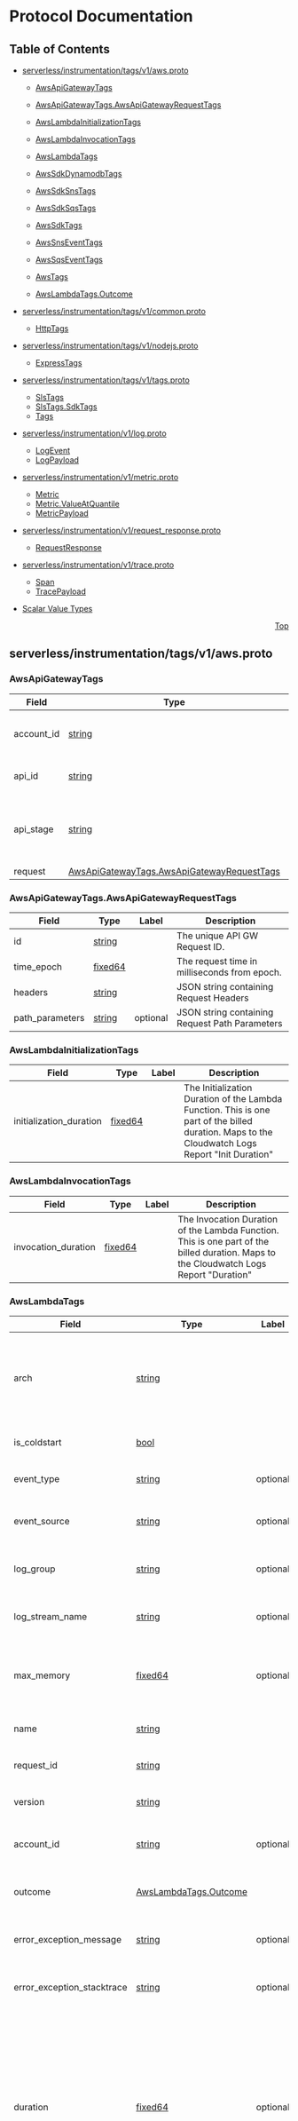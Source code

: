 # Protocol Documentation
<a name="top"></a>

## Table of Contents

- [serverless/instrumentation/tags/v1/aws.proto](#serverless_instrumentation_tags_v1_aws-proto)
    - [AwsApiGatewayTags](#serverless-instrumentation-tags-v1-AwsApiGatewayTags)
    - [AwsApiGatewayTags.AwsApiGatewayRequestTags](#serverless-instrumentation-tags-v1-AwsApiGatewayTags-AwsApiGatewayRequestTags)
    - [AwsLambdaInitializationTags](#serverless-instrumentation-tags-v1-AwsLambdaInitializationTags)
    - [AwsLambdaInvocationTags](#serverless-instrumentation-tags-v1-AwsLambdaInvocationTags)
    - [AwsLambdaTags](#serverless-instrumentation-tags-v1-AwsLambdaTags)
    - [AwsSdkDynamodbTags](#serverless-instrumentation-tags-v1-AwsSdkDynamodbTags)
    - [AwsSdkSnsTags](#serverless-instrumentation-tags-v1-AwsSdkSnsTags)
    - [AwsSdkSqsTags](#serverless-instrumentation-tags-v1-AwsSdkSqsTags)
    - [AwsSdkTags](#serverless-instrumentation-tags-v1-AwsSdkTags)
    - [AwsSnsEventTags](#serverless-instrumentation-tags-v1-AwsSnsEventTags)
    - [AwsSqsEventTags](#serverless-instrumentation-tags-v1-AwsSqsEventTags)
    - [AwsTags](#serverless-instrumentation-tags-v1-AwsTags)
  
    - [AwsLambdaTags.Outcome](#serverless-instrumentation-tags-v1-AwsLambdaTags-Outcome)
  
- [serverless/instrumentation/tags/v1/common.proto](#serverless_instrumentation_tags_v1_common-proto)
    - [HttpTags](#serverless-instrumentation-tags-v1-HttpTags)
  
- [serverless/instrumentation/tags/v1/nodejs.proto](#serverless_instrumentation_tags_v1_nodejs-proto)
    - [ExpressTags](#serverless-instrumentation-tags-v1-ExpressTags)
  
- [serverless/instrumentation/tags/v1/tags.proto](#serverless_instrumentation_tags_v1_tags-proto)
    - [SlsTags](#serverless-instrumentation-tags-v1-SlsTags)
    - [SlsTags.SdkTags](#serverless-instrumentation-tags-v1-SlsTags-SdkTags)
    - [Tags](#serverless-instrumentation-tags-v1-Tags)
  
- [serverless/instrumentation/v1/log.proto](#serverless_instrumentation_v1_log-proto)
    - [LogEvent](#serverless-instrumentation-v1-LogEvent)
    - [LogPayload](#serverless-instrumentation-v1-LogPayload)
  
- [serverless/instrumentation/v1/metric.proto](#serverless_instrumentation_v1_metric-proto)
    - [Metric](#serverless-instrumentation-v1-Metric)
    - [Metric.ValueAtQuantile](#serverless-instrumentation-v1-Metric-ValueAtQuantile)
    - [MetricPayload](#serverless-instrumentation-v1-MetricPayload)
  
- [serverless/instrumentation/v1/request_response.proto](#serverless_instrumentation_v1_request_response-proto)
    - [RequestResponse](#serverless-instrumentation-v1-RequestResponse)
  
- [serverless/instrumentation/v1/trace.proto](#serverless_instrumentation_v1_trace-proto)
    - [Span](#serverless-instrumentation-v1-Span)
    - [TracePayload](#serverless-instrumentation-v1-TracePayload)
  
- [Scalar Value Types](#scalar-value-types)



<a name="serverless_instrumentation_tags_v1_aws-proto"></a>
<p align="right"><a href="#top">Top</a></p>

## serverless/instrumentation/tags/v1/aws.proto



<a name="serverless-instrumentation-tags-v1-AwsApiGatewayTags"></a>

### AwsApiGatewayTags



| Field | Type | Label | Description |
| ----- | ---- | ----- | ----------- |
| account_id | [string](#string) |  | The AWS Account ID of the API GW. |
| api_id | [string](#string) |  | The unique id used for the API GW. |
| api_stage | [string](#string) |  | The stage of the API GW endpoint that was called. |
| request | [AwsApiGatewayTags.AwsApiGatewayRequestTags](#serverless-instrumentation-tags-v1-AwsApiGatewayTags-AwsApiGatewayRequestTags) |  |  |






<a name="serverless-instrumentation-tags-v1-AwsApiGatewayTags-AwsApiGatewayRequestTags"></a>

### AwsApiGatewayTags.AwsApiGatewayRequestTags



| Field | Type | Label | Description |
| ----- | ---- | ----- | ----------- |
| id | [string](#string) |  | The unique API GW Request ID. |
| time_epoch | [fixed64](#fixed64) |  | The request time in milliseconds from epoch. |
| headers | [string](#string) |  | JSON string containing Request Headers |
| path_parameters | [string](#string) | optional | JSON string containing Request Path Parameters |






<a name="serverless-instrumentation-tags-v1-AwsLambdaInitializationTags"></a>

### AwsLambdaInitializationTags



| Field | Type | Label | Description |
| ----- | ---- | ----- | ----------- |
| initialization_duration | [fixed64](#fixed64) |  | The Initialization Duration of the Lambda Function. This is one part of the billed duration. Maps to the Cloudwatch Logs Report &#34;Init Duration&#34; |






<a name="serverless-instrumentation-tags-v1-AwsLambdaInvocationTags"></a>

### AwsLambdaInvocationTags



| Field | Type | Label | Description |
| ----- | ---- | ----- | ----------- |
| invocation_duration | [fixed64](#fixed64) |  | The Invocation Duration of the Lambda Function. This is one part of the billed duration. Maps to the Cloudwatch Logs Report &#34;Duration&#34; |






<a name="serverless-instrumentation-tags-v1-AwsLambdaTags"></a>

### AwsLambdaTags



| Field | Type | Label | Description |
| ----- | ---- | ----- | ----------- |
| arch | [string](#string) |  | The architecture of the Lambda function, currently either amd64 or arm64. |
| is_coldstart | [bool](#bool) |  | Was the invocation a cold start? |
| event_type | [string](#string) | optional | The event type for the invocation. |
| event_source | [string](#string) | optional | The event source for the invocation. |
| log_group | [string](#string) | optional | The Log Group for the Lambda Function. |
| log_stream_name | [string](#string) | optional | The Log Stream for the invocation. |
| max_memory | [fixed64](#fixed64) | optional | The Max Memory that is configured for the Lambda Function. |
| name | [string](#string) |  | The Lambda Function name. |
| request_id | [string](#string) |  | The Request ID for the invocation. |
| version | [string](#string) |  | The Lambda Function version. |
| account_id | [string](#string) | optional | The AWS Account ID of the Lambda Function |
| outcome | [AwsLambdaTags.Outcome](#serverless-instrumentation-tags-v1-AwsLambdaTags-Outcome) |  | The Outcome of the Lambda invocation |
| error_exception_message | [string](#string) | optional | Optional error exception message. |
| error_exception_stacktrace | [string](#string) | optional | Optional error exception stacktrace. |
| duration | [fixed64](#fixed64) | optional | The billed duration of the invocation in milliseconds. This will not be available when instrumented, this will be upserted into this tag set after the report log from Cloudwatch is available.

Optional Event Tags are from 100 on |
| sqs | [AwsSqsEventTags](#serverless-instrumentation-tags-v1-AwsSqsEventTags) | optional | Will be set if the function is handling a SQS event |
| sns | [AwsSnsEventTags](#serverless-instrumentation-tags-v1-AwsSnsEventTags) | optional | Will be set if the function is handling a SNS event |
| http | [HttpTags](#serverless-instrumentation-tags-v1-HttpTags) | optional | Will be set if the function is handling HTTP requests via any method, API GW, Function URLs, etc. |
| api_gateway | [AwsApiGatewayTags](#serverless-instrumentation-tags-v1-AwsApiGatewayTags) | optional | Will be set if the function is handling HTTP requests via AWS API GW |
| initialization | [AwsLambdaInitializationTags](#serverless-instrumentation-tags-v1-AwsLambdaInitializationTags) | optional | The root AWS Lambda Span tags. |
| invocation | [AwsLambdaInvocationTags](#serverless-instrumentation-tags-v1-AwsLambdaInvocationTags) | optional | The AWS Lambda Invocation tags. |






<a name="serverless-instrumentation-tags-v1-AwsSdkDynamodbTags"></a>

### AwsSdkDynamodbTags



| Field | Type | Label | Description |
| ----- | ---- | ----- | ----------- |
| table_name | [string](#string) | optional | The DynamoDB table name |
| projection | [string](#string) | optional | The value of the ProjectionExpression request parameter. |
| scan_forward | [bool](#bool) | optional | The value of the ScanIndexForward request parameter. |
| attributes_to_get | [string](#string) | repeated | The value of the AttributesToGet request parameter. |
| consistent_read | [bool](#bool) | optional | The value of the ConsistentRead request parameter. |
| index_name | [string](#string) | optional | The value of the IndexName request parameter. |
| limit | [uint32](#uint32) | optional | The value of the Limit request parameter. |
| select | [string](#string) | optional | The value of the Select request parameter. |
| segment | [uint32](#uint32) | optional | The value of the Segment request parameter. |
| total_segments | [uint64](#uint64) | optional | The value of the TotalSegments request parameter. |
| filter | [string](#string) | optional | The value of the FilterExpression request parameter. |
| key_condition | [string](#string) | optional | The value of the KeyConditionExpression request parameter. |
| count | [uint64](#uint64) | optional | The value of the Count response parameter. |
| scanned_count | [uint64](#uint64) | optional | The value of the ScannedCount response parameter. |






<a name="serverless-instrumentation-tags-v1-AwsSdkSnsTags"></a>

### AwsSdkSnsTags



| Field | Type | Label | Description |
| ----- | ---- | ----- | ----------- |
| topic_name | [string](#string) | optional | The SNS Topic name taken from the TopicArn request parameter. |
| message_ids | [string](#string) | repeated | The message IDs provided in the SDK operation response. |






<a name="serverless-instrumentation-tags-v1-AwsSdkSqsTags"></a>

### AwsSdkSqsTags



| Field | Type | Label | Description |
| ----- | ---- | ----- | ----------- |
| queue_name | [string](#string) | optional | The SQS queue name |
| message_ids | [string](#string) | repeated | The message IDs provided in the SDK operation response. |






<a name="serverless-instrumentation-tags-v1-AwsSdkTags"></a>

### AwsSdkTags



| Field | Type | Label | Description |
| ----- | ---- | ----- | ----------- |
| region | [string](#string) | optional | The AWS Region this SDK call is being made against. |
| signature_version | [string](#string) |  | AWS Authentication signature version of the request. |
| service | [string](#string) |  | The name of the service to which a request is made. |
| operation | [string](#string) |  | The name of the operation corresponding to the request. |
| request_id | [string](#string) | optional | The unique ID of the request. |
| error | [string](#string) | optional | An optional error returned from the AWS APIs. |
| dynamodb | [AwsSdkDynamodbTags](#serverless-instrumentation-tags-v1-AwsSdkDynamodbTags) | optional |  |
| sqs | [AwsSdkSqsTags](#serverless-instrumentation-tags-v1-AwsSdkSqsTags) | optional |  |
| sns | [AwsSdkSnsTags](#serverless-instrumentation-tags-v1-AwsSdkSnsTags) | optional |  |






<a name="serverless-instrumentation-tags-v1-AwsSnsEventTags"></a>

### AwsSnsEventTags



| Field | Type | Label | Description |
| ----- | ---- | ----- | ----------- |
| topic_name | [string](#string) |  | Taken from the TopicARN |
| message_ids | [string](#string) | repeated | Introspected from the events records |






<a name="serverless-instrumentation-tags-v1-AwsSqsEventTags"></a>

### AwsSqsEventTags



| Field | Type | Label | Description |
| ----- | ---- | ----- | ----------- |
| queue_name | [string](#string) |  | Taken from the eventSourceARN |
| message_ids | [string](#string) | repeated | Introspected from the events records |






<a name="serverless-instrumentation-tags-v1-AwsTags"></a>

### AwsTags



| Field | Type | Label | Description |
| ----- | ---- | ----- | ----------- |
| lambda | [AwsLambdaTags](#serverless-instrumentation-tags-v1-AwsLambdaTags) | optional | The root AWS Lambda Span tags |
| sdk | [AwsSdkTags](#serverless-instrumentation-tags-v1-AwsSdkTags) | optional | The AWS SDK Tags. These are only added when instrumented code makes a call to one of the AWS SDK functions |





 


<a name="serverless-instrumentation-tags-v1-AwsLambdaTags-Outcome"></a>

### AwsLambdaTags.Outcome
A Lambda function invocation can have one of the following
outcomes upon completion.

| Name | Number | Description |
| ---- | ------ | ----------- |
| OUTCOME_UNSPECIFIED | 0 |  |
| OUTCOME_SUCCESS | 1 |  |
| OUTCOME_ERROR_INITIALIZATION | 2 |  |
| OUTCOME_ERROR_UNHANDLED | 3 |  |
| OUTCOME_ERROR_TIMEOUT | 4 |  |
| OUTCOME_ERROR_HANDLED | 5 |  |


 

 

 



<a name="serverless_instrumentation_tags_v1_common-proto"></a>
<p align="right"><a href="#top">Top</a></p>

## serverless/instrumentation/tags/v1/common.proto



<a name="serverless-instrumentation-tags-v1-HttpTags"></a>

### HttpTags



| Field | Type | Label | Description |
| ----- | ---- | ----- | ----------- |
| method | [string](#string) |  | The method of the HTTP Request |
| protocol | [string](#string) |  | The protocol of the HTTP Request |
| host | [string](#string) |  | The host of the HTTP Request |
| path | [string](#string) |  | The path of the HTTP Request |
| query | [string](#string) | optional | The query string of the HTTP Request |
| status_code | [fixed64](#fixed64) | optional | The Response Status Code. |
| error_code | [string](#string) | optional | Eventual request error code |





 

 

 

 



<a name="serverless_instrumentation_tags_v1_nodejs-proto"></a>
<p align="right"><a href="#top">Top</a></p>

## serverless/instrumentation/tags/v1/nodejs.proto



<a name="serverless-instrumentation-tags-v1-ExpressTags"></a>

### ExpressTags



| Field | Type | Label | Description |
| ----- | ---- | ----- | ----------- |
| method | [string](#string) | optional | The HTTP method defined by the Express Route Handler. |
| path | [string](#string) | optional | The HTTP Path defined by the Express Route Handler. |
| status_code | [uint32](#uint32) | optional | The status code returned by the Express Route Handler. |





 

 

 

 



<a name="serverless_instrumentation_tags_v1_tags-proto"></a>
<p align="right"><a href="#top">Top</a></p>

## serverless/instrumentation/tags/v1/tags.proto



<a name="serverless-instrumentation-tags-v1-SlsTags"></a>

### SlsTags



| Field | Type | Label | Description |
| ----- | ---- | ----- | ----------- |
| org_id | [string](#string) |  | A Serverless Platform OrgId. |
| platform | [string](#string) | optional | The platform that was instrumented. Currently Lambda is the only supported platform. |
| service | [string](#string) |  | The service that was instrumented. For Lambda this will be the function name by default. |
| region | [string](#string) | optional | The region that instrumentation was performed in. This is used to determine which Serverless Ingest API to use. |
| sdk | [SlsTags.SdkTags](#serverless-instrumentation-tags-v1-SlsTags-SdkTags) |  |  |
| environment | [string](#string) | optional | An optional environment that can be attached. If there is an applicable environment tag this will be attached in a data enrichment process during ingestion. |
| namespace | [string](#string) | optional | An optional namespace that can be attached. If there is an applicable namespace tag this will be attached in a data enrichment process during ingestion. |






<a name="serverless-instrumentation-tags-v1-SlsTags-SdkTags"></a>

### SlsTags.SdkTags



| Field | Type | Label | Description |
| ----- | ---- | ----- | ----------- |
| name | [string](#string) |  | The Name of the Serverless SDK used to instrument. |
| version | [string](#string) |  | The version of the Serverless SDK used to instrument. |






<a name="serverless-instrumentation-tags-v1-Tags"></a>

### Tags
============================================ //
Defined TagSets start at field number 100  //
========================================== //


| Field | Type | Label | Description |
| ----- | ---- | ----- | ----------- |
| aws | [AwsTags](#serverless-instrumentation-tags-v1-AwsTags) | optional | These tags are used an AWS resource/sdk is the producer of the span |
| http | [HttpTags](#serverless-instrumentation-tags-v1-HttpTags) | optional | These tags are used when an http library is making an http request |
| https | [HttpTags](#serverless-instrumentation-tags-v1-HttpTags) | optional | These tags are used when an http library is making a https request |
| express | [ExpressTags](#serverless-instrumentation-tags-v1-ExpressTags) | optional | These tags are used when express.js function is used |





 

 

 

 



<a name="serverless_instrumentation_v1_log-proto"></a>
<p align="right"><a href="#top">Top</a></p>

## serverless/instrumentation/v1/log.proto



<a name="serverless-instrumentation-v1-LogEvent"></a>

### LogEvent



| Field | Type | Label | Description |
| ----- | ---- | ----- | ----------- |
| message | [string](#string) |  | The LogEvent&#39;s body. |
| timestamp | [fixed64](#fixed64) |  | The timestamp of when the LogEvent was created. |
| sequence_id | [string](#string) |  | The monotonically increasing sequence id for a LogEvent. This is used to determine the ordering of messages in a given stream of logs. If this is a LogEvent coming from Cloudwatch Logs, it will be provided otherwise it is the responsibility of the log producer to generate a sequence id. |
| log_group | [string](#string) | optional | The Cloudwatch Log Group name. |
| log_stream | [string](#string) | optional | The Cloudwatch Log Group Stream id. |
| account_id | [string](#string) | optional | The Owner Account Id of the Cloudwatch Log Group. |
| request_id | [string](#string) | optional | The Lambda request Id that the log&#39;s are linked to. When ingesting LogEvents, ingest will attempt to infer the request_id from the payload and attach it. If it is not able to, then it will attempt to reconcile later. |
| trace_id | [string](#string) | optional | The Trace Id that the log&#39;s are linked to. When ingesting LogEvents, ingest will attempt to infer the request_id from the payload and attach it. If it is not able to, then it will attempt to reconcile later. |






<a name="serverless-instrumentation-v1-LogPayload"></a>

### LogPayload
A LogPayload is a message that will contain any number of
LogEvents plus the global tags required by our Serverless Ingest Platform.


| Field | Type | Label | Description |
| ----- | ---- | ----- | ----------- |
| sls_tags | [serverless.instrumentation.tags.v1.SlsTags](#serverless-instrumentation-tags-v1-SlsTags) |  |  |
| log_events | [LogEvent](#serverless-instrumentation-v1-LogEvent) | repeated | A list of LogEvents to be ingested. Ingest does not impose a limit on the number of LogEvents in a single payload. It is the responsibility of the LogEvents&#39; producers to limit the size of payloads based on their own requirements. |





 

 

 

 



<a name="serverless_instrumentation_v1_metric-proto"></a>
<p align="right"><a href="#top">Top</a></p>

## serverless/instrumentation/v1/metric.proto



<a name="serverless-instrumentation-v1-Metric"></a>

### Metric



| Field | Type | Label | Description |
| ----- | ---- | ----- | ----------- |
| id | [bytes](#bytes) |  | A unique id for the metric measurement. If this is a Metric from, The metric stream then it will be a randomly generated UUID at ingest time. |
| name | [string](#string) |  | The name of the metric. If this is a Metric from the Metric stream, it will be in the format amazonaws.com/&lt;metric_namespace&gt;/&lt;metric_name&gt;. The name is what will be mapped into influx. |
| start_time_unix_nano | [fixed64](#fixed64) |  | The start time of the measure. If this is a Metric from the Metric stream, it will be the Cloudwatch startTime property. |
| end_time_unix_nano | [fixed64](#fixed64) |  | The end time of the measure. If this is a Metric from the Metric stream, it will be the Cloudwatch endTime property. |
| tags | [string](#string) |  | Tags for the Metric. Any tags can be placed in this field, however, ingest will only write allowlisted, low cardinality tags to Influx. |
| count | [fixed64](#fixed64) |  | The number of datapoints for the Metric. If this is a Metric from the Metric stream, it will be the SampleCount from Cloudwatch |
| sum | [double](#double) |  | The sum of the datapoints for the Metric. |
| quantile_values | [Metric.ValueAtQuantile](#serverless-instrumentation-v1-Metric-ValueAtQuantile) | repeated | List of quantile values. If this is a Metric from the Metric stream, it will by default have quantile 0.0 and 1.0 to represent the min and max values. If defined during Metric&#39;s Stream setup it will have additional quantiles as well. |






<a name="serverless-instrumentation-v1-Metric-ValueAtQuantile"></a>

### Metric.ValueAtQuantile
A value at a given quantile of the distribution.
If a Metric has multiple samples, the Min and Max will be represented by,
1. Quantile = 1.0, is the max value
2. Quantile = 0.0, is the min value


| Field | Type | Label | Description |
| ----- | ---- | ----- | ----------- |
| quantile | [double](#double) |  |  |
| value | [double](#double) |  |  |






<a name="serverless-instrumentation-v1-MetricPayload"></a>

### MetricPayload
A MetricPayload is a message that will contain any number of
Metrics plus the global tags required by our Serverless Ingest Platform.


| Field | Type | Label | Description |
| ----- | ---- | ----- | ----------- |
| sls_tags | [serverless.instrumentation.tags.v1.SlsTags](#serverless-instrumentation-tags-v1-SlsTags) |  |  |
| metrics | [Metric](#serverless-instrumentation-v1-Metric) | repeated | A list of Metrics to be ingested. Ingest does not impose a limit on the number of Metrics in a single payload. It is the responsibility of the metrics&#39; producers to limit the size of payloads based on their own requirements. |





 

 

 

 



<a name="serverless_instrumentation_v1_request_response-proto"></a>
<p align="right"><a href="#top">Top</a></p>

## serverless/instrumentation/v1/request_response.proto



<a name="serverless-instrumentation-v1-RequestResponse"></a>

### RequestResponse
RequestResponse is the AWS Lambda Event and Response Data.
In the Serverless Platform there will be two of these payloads
One for Event payload and then one for the payload returned at the end of 
the function invocation.


| Field | Type | Label | Description |
| ----- | ---- | ----- | ----------- |
| sls_tags | [serverless.instrumentation.tags.v1.SlsTags](#serverless-instrumentation-tags-v1-SlsTags) |  | The Global Serverless Platform Tags |
| trace_id | [bytes](#bytes) | optional | The trace Id of the invocation |
| span_id | [bytes](#bytes) | optional | The span id of the root Lambda Span that request data is attached to on ingest. |
| request_id | [string](#string) | optional | The Lambda Request Id. |
| request_data | [string](#string) |  |  |
| response_data | [string](#string) |  |  |





 

 

 

 



<a name="serverless_instrumentation_v1_trace-proto"></a>
<p align="right"><a href="#top">Top</a></p>

## serverless/instrumentation/v1/trace.proto



<a name="serverless-instrumentation-v1-Span"></a>

### Span



| Field | Type | Label | Description |
| ----- | ---- | ----- | ----------- |
| id | [bytes](#bytes) |  | The Span ID, this will be a random 8-byte ID encoded as a length 16 lowercase hex string. |
| trace_id | [bytes](#bytes) |  | The Trace ID, this will be a random 16-byte ID encoded as a length 32 lowercase hex string. The Trace ID is what is used to group all spans for specific trace together. |
| parent_span_id | [bytes](#bytes) | optional | An optional Parent Span ID to be used to create a trace&#39;s Span Dependency graph. In practical terms, every span except the root span will have a parent span ID. |
| name | [string](#string) |  | The name of the span describes the type of span that is being produced. currently have a limited set of span names

- aws.lambda: Spans the full invocation duration of a lambda function - aws.lambda.invocation: Spans the cold-start duration of a lambda function |
| start_time_unix_nano | [fixed64](#fixed64) |  | The start time of the span in nanoseconds from EPOCH. |
| end_time_unix_nano | [fixed64](#fixed64) |  | The end time of the span in nanoseconds from EPOCH. An important invariant to keep in mind is that the root span will always have the latest end time. |
| tags | [serverless.instrumentation.tags.v1.Tags](#serverless-instrumentation-tags-v1-Tags) |  | A message containing any number of Tagsets |






<a name="serverless-instrumentation-v1-TracePayload"></a>

### TracePayload
ATracePayload is a message that will contain any number
of Spans plus the global tags required by our Serverless Ingest
Platform. A TracePayload DOES NOT necessarily mean that it is a
complete Trace. It may contain only a subset of Spans that
will make up the complete Trace.


| Field | Type | Label | Description |
| ----- | ---- | ----- | ----------- |
| sls_tags | [serverless.instrumentation.tags.v1.SlsTags](#serverless-instrumentation-tags-v1-SlsTags) |  |  |
| spans | [Span](#serverless-instrumentation-v1-Span) | repeated | A list of Spans to be ingest. Ingest does not impose a limit on the number of Spans in a single payload. It is the responsibility of the Span producers to limit the size of payloads based on their own requirements. |





 

 

 

 



## Scalar Value Types

| .proto Type | Notes | C++ | Java | Python | Go | C# | PHP | Ruby |
| ----------- | ----- | --- | ---- | ------ | -- | -- | --- | ---- |
| <a name="double" /> double |  | double | double | float | float64 | double | float | Float |
| <a name="float" /> float |  | float | float | float | float32 | float | float | Float |
| <a name="int32" /> int32 | Uses variable-length encoding. Inefficient for encoding negative numbers – if your field is likely to have negative values, use sint32 instead. | int32 | int | int | int32 | int | integer | Bignum or Fixnum (as required) |
| <a name="int64" /> int64 | Uses variable-length encoding. Inefficient for encoding negative numbers – if your field is likely to have negative values, use sint64 instead. | int64 | long | int/long | int64 | long | integer/string | Bignum |
| <a name="uint32" /> uint32 | Uses variable-length encoding. | uint32 | int | int/long | uint32 | uint | integer | Bignum or Fixnum (as required) |
| <a name="uint64" /> uint64 | Uses variable-length encoding. | uint64 | long | int/long | uint64 | ulong | integer/string | Bignum or Fixnum (as required) |
| <a name="sint32" /> sint32 | Uses variable-length encoding. Signed int value. These more efficiently encode negative numbers than regular int32s. | int32 | int | int | int32 | int | integer | Bignum or Fixnum (as required) |
| <a name="sint64" /> sint64 | Uses variable-length encoding. Signed int value. These more efficiently encode negative numbers than regular int64s. | int64 | long | int/long | int64 | long | integer/string | Bignum |
| <a name="fixed32" /> fixed32 | Always four bytes. More efficient than uint32 if values are often greater than 2^28. | uint32 | int | int | uint32 | uint | integer | Bignum or Fixnum (as required) |
| <a name="fixed64" /> fixed64 | Always eight bytes. More efficient than uint64 if values are often greater than 2^56. | uint64 | long | int/long | uint64 | ulong | integer/string | Bignum |
| <a name="sfixed32" /> sfixed32 | Always four bytes. | int32 | int | int | int32 | int | integer | Bignum or Fixnum (as required) |
| <a name="sfixed64" /> sfixed64 | Always eight bytes. | int64 | long | int/long | int64 | long | integer/string | Bignum |
| <a name="bool" /> bool |  | bool | boolean | boolean | bool | bool | boolean | TrueClass/FalseClass |
| <a name="string" /> string | A string must always contain UTF-8 encoded or 7-bit ASCII text. | string | String | str/unicode | string | string | string | String (UTF-8) |
| <a name="bytes" /> bytes | May contain any arbitrary sequence of bytes. | string | ByteString | str | []byte | ByteString | string | String (ASCII-8BIT) |

